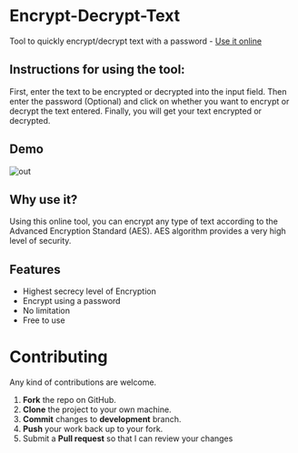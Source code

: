 # Encrypt-Decrypt-Text
Tool to quickly encrypt/decrypt text with a password - <a href = "https://iarchitsharma.github.io/Encrypt-Decrypt-Text/" target = "_self">Use it online</a>

## Instructions for using the tool:
First, enter the text to be encrypted or decrypted into the input field. Then enter the password (Optional) and click on whether you want to encrypt or decrypt the text entered. Finally, you will get your text encrypted or decrypted.

## Demo
![out](https://user-images.githubusercontent.com/74408634/122517933-cf53fa80-d03a-11eb-8ed0-49bd3b85e705.gif)

## Why use it?
Using this online tool, you can encrypt any type of text according to the Advanced Encryption Standard (AES). AES algorithm provides a very high level of security.

## Features
* Highest secrecy level of Encryption
* Encrypt using a password
* No limitation
* Free to use

Contributing
==========
Any kind of contributions are welcome.

1. **Fork** the repo on GitHub.
2. **Clone** the project to your own machine.
3. **Commit** changes to **development** branch.
4. **Push** your work back up to your fork.
5. Submit a **Pull request** so that I can review your changes
